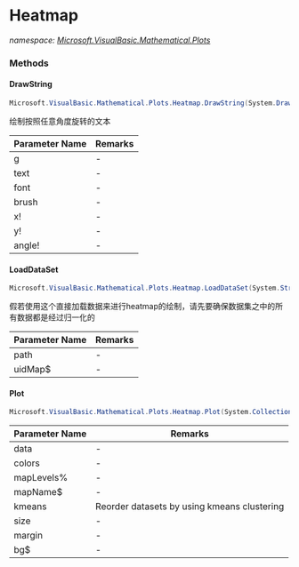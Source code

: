 ﻿# Heatmap
_namespace: <a href="#" onClick="load('/docs/Microsoft.VisualBasic.Mathematical.Plots/index.md')">Microsoft.VisualBasic.Mathematical.Plots</a>_





### Methods

#### DrawString
```csharp
Microsoft.VisualBasic.Mathematical.Plots.Heatmap.DrawString(System.Drawing.Graphics,System.String,System.Drawing.Font,System.Drawing.Brush,System.Single,System.Single,System.Single)
```
绘制按照任意角度旋转的文本

|Parameter Name|Remarks|
|--------------|-------|
|g|-|
|text|-|
|font|-|
|brush|-|
|x!|-|
|y!|-|
|angle!|-|


#### LoadDataSet
```csharp
Microsoft.VisualBasic.Mathematical.Plots.Heatmap.LoadDataSet(System.String,System.String)
```
假若使用这个直接加载数据来进行heatmap的绘制，请先要确保数据集之中的所有数据都是经过归一化的

|Parameter Name|Remarks|
|--------------|-------|
|path|-|
|uidMap$|-|


#### Plot
```csharp
Microsoft.VisualBasic.Mathematical.Plots.Heatmap.Plot(System.Collections.Generic.IEnumerable{Microsoft.VisualBasic.ComponentModel.DataSourceModel.NamedValue{System.Collections.Generic.Dictionary{System.String,System.Double}}},System.Drawing.Color[],System.Int32,System.String,System.Boolean,System.Drawing.Size,System.Drawing.Size,System.String,System.String,System.String,System.Single)
```


|Parameter Name|Remarks|
|--------------|-------|
|data|-|
|colors|-|
|mapLevels%|-|
|mapName$|-|
|kmeans|Reorder datasets by using kmeans clustering|
|size|-|
|margin|-|
|bg$|-|



